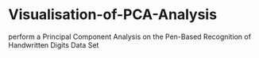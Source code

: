 # Visualisation-of-PCA-Analysis
 perform a Principal Component  Analysis on the Pen-Based Recognition of Handwritten Digits Data Set
